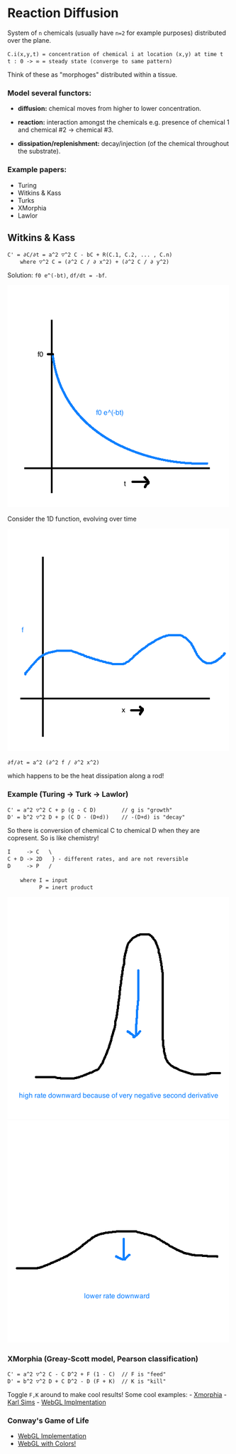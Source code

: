 # Reaction Diffusion

System of `n` chemicals (usually have `n=2` for example purposes) distributed over the plane.

```
C.i(x,y,t) = concentration of chemical i at location (x,y) at time t
t : 0 -> ∞ = steady state (converge to same pattern)
```

Think of these as "morphoges" distributed within a tissue.

### Model several functors:

* **diffusion:** chemical moves from higher to lower concentration.

* **reaction:** interaction amongst the chemicals e.g. presence of chemical 1 and chemical #2 -> chemical #3.

* **dissipation/replenishment:** decay/injection (of the chemical throughout the substrate).

### Example papers:

- Turing
- Witkins & Kass
- Turks
- XMorphia
- Lawlor


## Witkins & Kass

```
C' = ∂C/∂t = a^2 ▽^2 C - bC + R(C.1, C.2, ... , C.n)
    where ▽^2 C = (∂^2 C / ∂ x^2) + (∂^2 C / ∂ y^2)
```

Solution: `f0 e^(-bt)`, `df/dt = -bf`.

![](images/react2.png)

Consider the 1D function, evolving over time

![](images/react1.png)

```
∂f/∂t = a^2 (∂^2 f / ∂^2 x^2)
```

which happens to be the heat dissipation along a rod!

### Example (Turing -> Turk -> Lawlor)

```
C' = a^2 ▽^2 C + p (g - C D)        // g is "growth"
D' = b^2 ▽^2 D + p (C D - (D+d))    // -(D+d) is "decay"
```

So there is conversion of chemical C to chemical D when they are copresent. So is like chemistry!

```
I     -> C   \
C + D -> 2D   } - different rates, and are not reversible
D     -> P   /

    where I = input
          P = inert product
```

![](images/react3.png)
![](images/react4.png)


### XMorphia (Greay-Scott model, Pearson classification)

```
C' = a^2 ▽^2 C - C D^2 + F (1 - C)  // F is "feed"
D' = b^2 ▽^2 D + C D^2 - D (F + K)  // K is "kill"
```

Toggle `F,K` around to make cool results!
Some cool examples:
    - [Xmorphia](http://mrob.com/pub/comp/xmorphia/)
    -  [Karl Sims](http://www.karlsims.com/rd.html)
    -  [WebGL Implmentation](https://bl.ocks.org/robinhouston/ed597847175cf692ecce)

### Conway's Game of Life

* [WebGL Implementation](http://xpl.github.io/life/)
* [WebGL with Colors!](https://xpl.github.io/expression/)